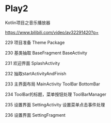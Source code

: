 # Play2

Kotlin项目之音乐播放器

https://www.bilibili.com/video/av32291420?p=

229 项目准备  Theme Package

230 基类抽取  BaseFragment BaseActivity

231 欢迎界面  SplashActivity 

232 抽取startActivityAndFinish

233 主界面布局 MainActivity ToolBar BottomBar

234 ToolBar的标题，菜单按钮处理 ToolBarManager

235 设置界面 SettingActivity 设置菜单点击事件处理

236 设置界面 SettingFragment









